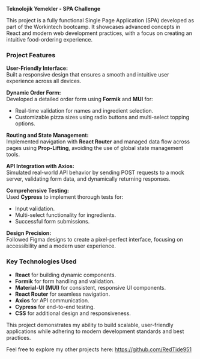 **Teknolojik Yemekler - SPA Challenge**

This project is a fully functional Single Page Application (SPA) developed as part of the Workintech bootcamp. It showcases advanced concepts in React and modern web development practices, with a focus on creating an intuitive food-ordering experience.

### Project Features

**User-Friendly Interface:**  
Built a responsive design that ensures a smooth and intuitive user experience across all devices.

**Dynamic Order Form:**  
Developed a detailed order form using **Formik** and **MUI** for:

- Real-time validation for names and ingredient selection.
- Customizable pizza sizes using radio buttons and multi-select topping options.

**Routing and State Management:**  
Implemented navigation with **React Router** and managed data flow across pages using **Prop-Lifting**, avoiding the use of global state management tools.

**API Integration with Axios:**  
Simulated real-world API behavior by sending POST requests to a mock server, validating form data, and dynamically returning responses.

**Comprehensive Testing:**  
Used **Cypress** to implement thorough tests for:

- Input validation.
- Multi-select functionality for ingredients.
- Successful form submissions.

**Design Precision:**  
Followed Figma designs to create a pixel-perfect interface, focusing on accessibility and a modern user experience.

### Key Technologies Used

- **React** for building dynamic components.
- **Formik** for form handling and validation.
- **Material-UI (MUI)** for consistent, responsive UI components.
- **React Router** for seamless navigation.
- **Axios** for API communication.
- **Cypress** for end-to-end testing.
- **CSS** for additional design and responsiveness.

This project demonstrates my ability to build scalable, user-friendly applications while adhering to modern development standards and best practices.

Feel free to explore my other projects here: https://github.com/RedTide951
